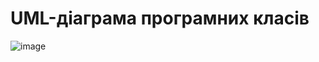 # UML-діаграма програмних класів
![image](https://github.com/oleksandrblazhko/ai-214-kravchishina/assets/101953369/cb3e8dfc-955d-489d-8167-6c0de632a030)
